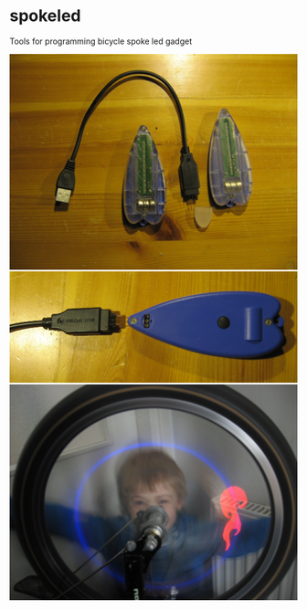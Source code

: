 spokeled
========

Tools for programming bicycle spoke led gadget

![Top](img/top.jpg)
![Bottom](img/bottom.jpg)
![Wheel](img/wheel.jpg)
